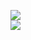 [![](https://img.shields.io/badge/Made%20With-Github%20Spray-lightgrey.svg?style=for-the-badge&logo=github)](https://github.com/Annihil/github-spray#13082)  
[![](https://i.imgur.com/2DrTn0Z.gif)](https://github.com/Annihil/github-spray)